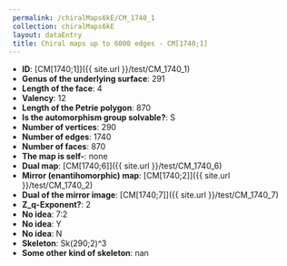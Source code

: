 ```yaml
--- 
 permalink: /chiralMaps6kE/CM_1740_1 
 collection: chiralMaps6kE
 layout: dataEntry
 title: Chiral maps up to 6000 edges - CM[1740;1]
---
```


- **ID**: [CM[1740;1]]({{ site.url }}/test/CM_1740_1)
- **Genus of the underlying surface**: 291
- **Length of the face**: 4
- **Valency**: 12
- **Length of the Petrie polygon**: 870
- **Is the automorphism group solvable?**: S
- **Number of vertices**: 290
- **Number of edges**: 1740
- **Number of faces**: 870
- **The map is self-**: none
- **Dual map**: [CM[1740;6]]({{ site.url }}/test/CM_1740_6)
- **Mirror (enantihomorphic) map**: [CM[1740;2]]({{ site.url }}/test/CM_1740_2)
- **Dual of the mirror image**: [CM[1740;7]]({{ site.url }}/test/CM_1740_7)
- **Z_q-Exponent?**: 2
- **No idea**:  7:2
- **No idea**: Y
- **No idea**: N
- **Skeleton**: Sk(290;2)^3
- **Some other kind of skeleton**: nan
